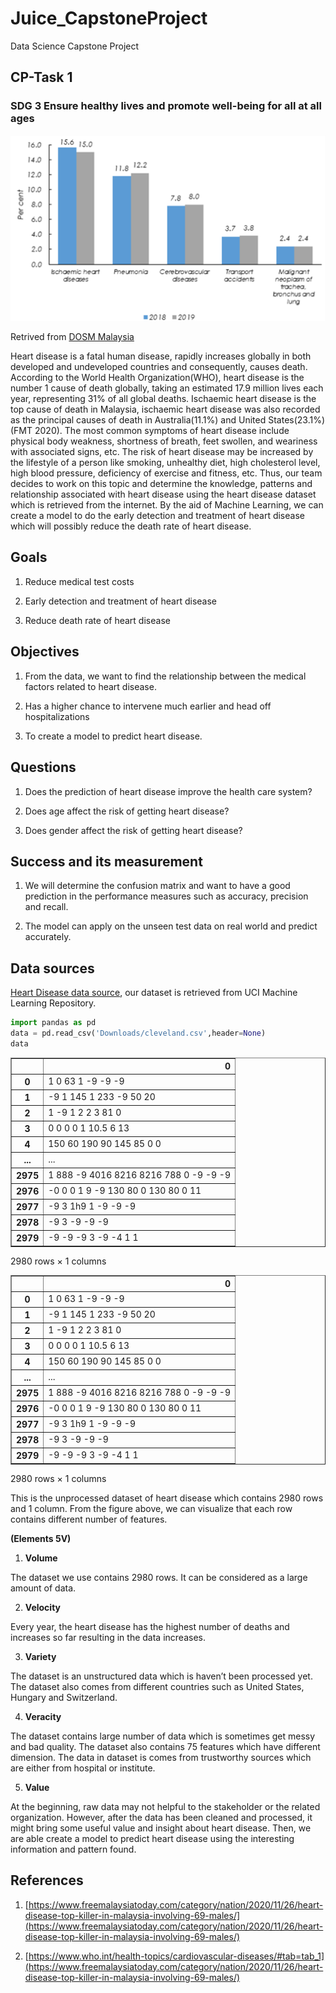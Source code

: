 # Juice_CapstoneProject
Data Science Capstone Project

## CP-Task 1
### SDG 3 Ensure healthy lives and promote well-being for all at all ages 
![](/images/heartdisease_mdata.png)

Retrived from [DOSM Malaysia](https://www.dosm.gov.my/v1/index.php?r=column/cthemeByCat&cat=401&bul_id=QTU5T0dKQ1g4MHYxd3ZpMzhEMzdRdz09&menu_id=L0pheU43NWJwRWVSZklWdzQ4TlhUUT09)

Heart disease is a fatal human disease, rapidly increases globally in both developed and undeveloped countries and consequently, causes death. According to the World Health Organization(WHO), heart disease is the number 1 cause of death globally, taking an estimated 17.9 million lives each year, representing 31% of all global deaths. Ischaemic heart disease is the top cause of death in Malaysia, ischaemic heart disease was also recorded as the principal causes of death in Australia(11.1%) and United States(23.1%)(FMT 2020). The most common symptoms of heart disease include physical body weakness, shortness of breath, feet swollen, and weariness with associated signs, etc. The risk of heart disease may be increased by the lifestyle of a person like smoking, unhealthy diet, high cholesterol level, high blood pressure, deficiency of exercise and fitness, etc. Thus, our team decides to work on this topic and determine the knowledge, patterns and relationship associated with heart disease using the heart disease dataset which is retrieved from the internet. By the aid of Machine Learning, we can create a model to do the early detection and treatment of heart disease which will possibly reduce the death rate of heart disease. 

## Goals

1) Reduce medical test costs  

2) Early detection and treatment of heart disease 

3) Reduce death rate of heart disease 

 

## Objectives

1) From the data, we want to find the relationship between the medical factors related to heart disease. 

2) Has a higher chance to intervene much earlier and head off hospitalizations 

3) To create a model to predict heart disease. 

 

## Questions 

1) Does the prediction of heart disease improve the health care system? 

2) Does age affect the risk of getting heart disease? 

3) Does gender affect the risk of getting heart disease? 

 

## Success and its measurement

1) We will determine the confusion matrix and want to have a good prediction in the performance measures such as accuracy, precision and recall. 

2) The model can apply on the unseen test data on real world and predict accurately.  


## Data sources 

[Heart Disease data source](https://archive.ics.uci.edu/ml/datasets/heart+disease), our dataset is retrieved from UCI Machine Learning Repository. 

```python
import pandas as pd
data = pd.read_csv('Downloads/cleveland.csv',header=None)
data
```
<div>

<table border="1" class="dataframe">
  <thead>
    <tr style="text-align: right;">
      <th></th>
      <th>0</th>
    </tr>
  </thead>
  <tbody>
    <tr>
      <th>0</th>
      <td>1 0 63 1 -9 -9 -9</td>
    </tr>
    <tr>
      <th>1</th>
      <td>-9 1 145 1 233 -9 50 20</td>
    </tr>
    <tr>
      <th>2</th>
      <td>1 -9 1 2 2 3 81 0</td>
    </tr>
    <tr>
      <th>3</th>
      <td>0 0 0 0 1 10.5 6 13</td>
    </tr>
    <tr>
      <th>4</th>
      <td>150 60 190 90 145 85 0 0</td>
    </tr>
    <tr>
      <th>...</th>
      <td>...</td>
    </tr>
    <tr>
      <th>2975</th>
      <td>1 888 -9 4016 8216 8216 788 0 -9 -9 -9</td>
    </tr>
    <tr>
      <th>2976</th>
      <td>-0 0 0 1 9 -9 130 80 0 130 80 0 11</td>
    </tr>
    <tr>
      <th>2977</th>
      <td>-9 3 1h9 1 -9 -9 -9</td>
    </tr>
    <tr>
      <th>2978</th>
      <td>-9 3 -9 -9 -9</td>
    </tr>
    <tr>
      <th>2979</th>
      <td>-9 -9 -9 3 -9 -4 1 1</td>
    </tr>
  </tbody>
</table>
<p>2980 rows × 1 columns</p>
</div>


<div class="output_subarea output_html rendered_html output_result" dir="auto"><div>

<table border="1" class="dataframe">
  <thead>
    <tr style="text-align: right;">
      <th></th>
      <th>0</th>
    </tr>
  </thead>
  <tbody>
    <tr>
      <th>0</th>
      <td>1 0 63 1 -9 -9 -9</td>
    </tr>
    <tr>
      <th>1</th>
      <td>-9 1 145 1 233 -9 50 20</td>
    </tr>
    <tr>
      <th>2</th>
      <td>1 -9 1 2 2 3 81 0</td>
    </tr>
    <tr>
      <th>3</th>
      <td>0 0 0 0 1 10.5 6 13</td>
    </tr>
    <tr>
      <th>4</th>
      <td>150 60 190 90 145 85 0 0</td>
    </tr>
    <tr>
      <th>...</th>
      <td>...</td>
    </tr>
    <tr>
      <th>2975</th>
      <td>1 888 -9 4016 8216 8216 788 0 -9 -9 -9</td>
    </tr>
    <tr>
      <th>2976</th>
      <td>-0 0 0 1 9 -9 130 80 0 130 80 0 11</td>
    </tr>
    <tr>
      <th>2977</th>
      <td>-9 3 1h9 1 -9 -9 -9</td>
    </tr>
    <tr>
      <th>2978</th>
      <td>-9 3 -9 -9 -9</td>
    </tr>
    <tr>
      <th>2979</th>
      <td>-9 -9 -9 3 -9 -4 1 1</td>
    </tr>
  </tbody>
</table>
<p>2980 rows × 1 columns</p>
</div></div>


This is the unprocessed dataset of heart disease which contains 2980 rows and 1 column. From the figure above, we can visualize that each row contains different number of features. 

**(Elements 5V)** 

1) **Volume**  

  The dataset we use contains 2980 rows. It can be considered as a large amount of data.  

2) **Velocity** 

  Every year, the heart disease has the highest number of deaths and increases so far resulting in the data increases. 

3) **Variety** 

  The dataset is an unstructured data which is haven’t been processed yet. The dataset also comes from different countries such as United States, Hungary and Switzerland.  

4) **Veracity** 

  The dataset contains large number of data which is sometimes get messy and bad quality. The dataset also contains 75 features which have different dimension. The data in 			     dataset is comes from trustworthy sources which are either from hospital or institute. 

5) **Value** 

  At the beginning, raw data may not helpful to the stakeholder or the related organization. However, after the data has been cleaned and processed, it might bring some useful 	   value and insight about heart disease. Then, we are able create a model to predict heart disease using the interesting information and pattern found. 

## References 

1) [https://www.freemalaysiatoday.com/category/nation/2020/11/26/heart-disease-top-killer-in-malaysia-involving-69-males/](https://www.freemalaysiatoday.com/category/nation/2020/11/26/heart-disease-top-killer-in-malaysia-involving-69-males/)

2) [https://www.who.int/health-topics/cardiovascular-diseases/#tab=tab_1](https://www.freemalaysiatoday.com/category/nation/2020/11/26/heart-disease-top-killer-in-malaysia-involving-69-males/)
